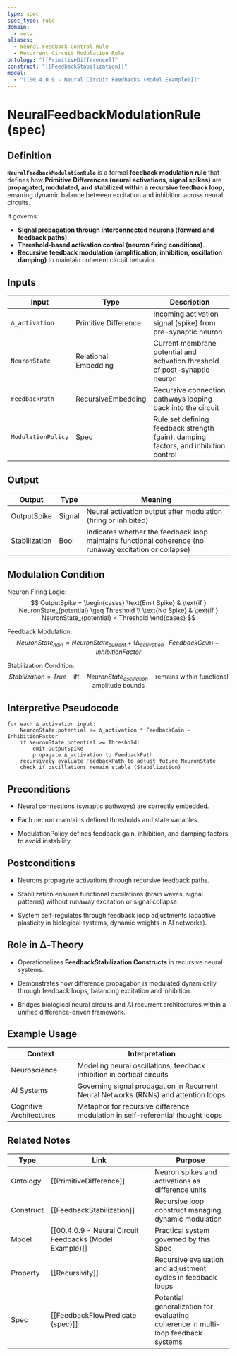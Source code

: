 ```yaml
---
type: spec
spec_type: rule
domain:
  - meta
aliases:
  - Neural Feedback Control Rule
  - Recurrent Circuit Modulation Rule
ontology: "[[PrimitiveDifference]]"
construct: "[[FeedbackStabilization]]"
model:
  - "[[00.4.0.9 - Neural Circuit Feedbacks (Model Example)]]"
---
```


# NeuralFeedbackModulationRule (spec)

## Definition

**`NeuralFeedbackModulationRule`** is a formal **feedback modulation rule** that defines how **Primitive Differences (neural activations, signal spikes)** are **propagated, modulated, and stabilized within a recursive feedback loop**, ensuring dynamic balance between excitation and inhibition across neural circuits.

It governs:
- **Signal propagation through interconnected neurons (forward and feedback paths)**.
- **Threshold-based activation control (neuron firing conditions)**.
- **Recursive feedback modulation (amplification, inhibition, oscillation damping)** to maintain coherent circuit behavior.

## Inputs

|Input|Type|Description|
|---|---|---|
|`∆_activation`|Primitive Difference|Incoming activation signal (spike) from pre-synaptic neuron|
|`NeuronState`|Relational Embedding|Current membrane potential and activation threshold of post-synaptic neuron|
|`FeedbackPath`|RecursiveEmbedding|Recursive connection pathways looping back into the circuit|
|`ModulationPolicy`|Spec|Rule set defining feedback strength (gain), damping factors, and inhibition control|

## Output

|Output|Type|Meaning|
|---|---|---|
|OutputSpike|Signal|Neural activation output after modulation (firing or inhibited)|
|Stabilization|Bool|Indicates whether the feedback loop maintains functional coherence (no runaway excitation or collapse)|

## Modulation Condition

Neuron Firing Logic:
$$
OutputSpike =
\begin{cases}
\text{Emit Spike} & \text{if } NeuronState_{potential} \geq Threshold \\
\text{No Spike} & \text{if } NeuronState_{potential} < Threshold
\end{cases}
$$

Feedback Modulation:
$$
NeuronState_{next} = NeuronState_{current} + (∆_{activation} \cdot FeedbackGain) - InhibitionFactor
$$

Stabilization Condition:
$$
Stabilization = True \quad \text{iff} \quad NeuronState_{oscillation} \quad \text{remains within functional amplitude bounds}
$$

## Interpretive Pseudocode

```pseudo
for each ∆_activation input:
    NeuronState.potential += ∆_activation * FeedbackGain - InhibitionFactor
    if NeuronState.potential >= Threshold:
        emit OutputSpike
        propagate ∆_activation to FeedbackPath
    recursively evaluate FeedbackPath to adjust future NeuronState
    check if oscillations remain stable (Stabilization)
````

## Preconditions

- Neural connections (synaptic pathways) are correctly embedded.
    
- Each neuron maintains defined thresholds and state variables.
    
- ModulationPolicy defines feedback gain, inhibition, and damping factors to avoid instability.
    

## Postconditions

- Neurons propagate activations through recursive feedback paths.
    
- Stabilization ensures functional oscillations (brain waves, signal patterns) without runaway excitation or signal collapse.
    
- System self-regulates through feedback loop adjustments (adaptive plasticity in biological systems, dynamic weights in AI networks).
    

## Role in ∆‑Theory

- Operationalizes **FeedbackStabilization Constructs** in recursive neural systems.
    
- Demonstrates how difference propagation is modulated dynamically through feedback loops, balancing excitation and inhibition.
    
- Bridges biological neural circuits and AI recurrent architectures within a unified difference-driven framework.
    

## Example Usage

|Context|Interpretation|
|---|---|
|Neuroscience|Modeling neural oscillations, feedback inhibition in cortical circuits|
|AI Systems|Governing signal propagation in Recurrent Neural Networks (RNNs) and attention loops|
|Cognitive Architectures|Metaphor for recursive difference modulation in self-referential thought loops|

## Related Notes

|Type|Link|Purpose|
|---|---|---|
|Ontology|[[PrimitiveDifference]]|Neuron spikes and activations as difference units|
|Construct|[[FeedbackStabilization]]|Recursive loop construct managing dynamic modulation|
|Model|[[00.4.0.9 - Neural Circuit Feedbacks (Model Example)]]|Practical system governed by this Spec|
|Property|[[Recursivity]]|Recursive evaluation and adjustment cycles in feedback loops|
|Spec|[[FeedbackFlowPredicate (spec)]]|Potential generalization for evaluating coherence in multi-loop feedback systems|
